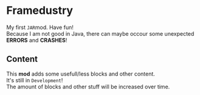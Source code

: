 # Framedustry
My first `JAR`mod. Have fun!<br>
Because I am not good in Java, there can maybe occour some unexpected **ERRORS** and **CRASHES**!
## Content
This **mod** adds some usefull/less blocks and other content.<br> It's still in `Development`!<br> The amount of blocks and other stuff will be increased over time.
